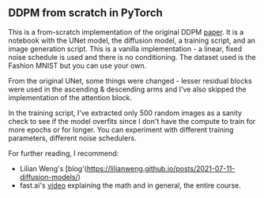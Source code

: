 ## DDPM from scratch in PyTorch

This is a from-scratch implementation of the original DDPM [paper]((https://arxiv.org/abs/1505.04597)). It is a notebook with the UNet model, the diffusion model, a training script, and an image generation script. This is a vanilla implementation - a linear, fixed noise schedule is used and there is no conditioning. The dataset used is the Fashion MNIST but you can use your own. 

From the original UNet, some things were changed - lesser residual blocks were used in the ascending & descending arms and I've also skipped the implementation of the attention block.

In the training script, I've extracted only 500 random images as a sanity check to see if the model overfits since I don't have the compute to train for more epochs or for longer. You can experiment with different training parameters, different noise schedulers.

For further reading, I recommend:
- Lilian Weng's [blog'(https://lilianweng.github.io/posts/2021-07-11-diffusion-models/)
- fast.ai's [video](https://www.youtube.com/watch?v=mYpjmM7O-30) explaining the math and in general, the entire course.
